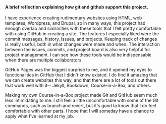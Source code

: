 #### A brief reflection explaining how git and github support this project.

I have experience creating rudimentary websites using HTML, web templates, Wordpress, and Drupal, so in many ways, this project had enough overlap and similarities with these tools that I felt pretty comfortable with using GitHub in creating a site. The features I especially liked were the commit messages, history, issues, and projects. Keeping track of changes is really useful, both in what changes were made and when. The interaction between the issues, commits, and project board is also very helpful for project management. I can see how these tools would be indispensable when there are multiple collaborators.

GitHub Pages was the biggest surprise to me, and it opened my eyes to functionalities in GitHub that I didn't know existed. I do find it amazing that we can create websites this way, and that there are a lot of tools out there that work well with it-- Jekyll, Bookdown, Course-in-a-Box, and others.

Making my own Course-in-a-Box project made Git and GitHub seem much less intimidating to me. I still feel a little uncomfortable with some of the Git commands, such as branch and revert, but it's good to know that I do feel comfortable with other parts. I hope that I will someday have a chance to apply what I've learned at my job.
